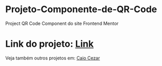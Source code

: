 # Projeto-Componente-de-QR-Code

Project QR Code Component do site Frontend Mentor

# Link do projeto: <a href= 'https://skarzyll.github.io/Projeto-Componente-de-QR-Code/'>Link</a>

Veja também outros projetos em: <a href="https://github.com/Skarzyll" target="_blanck">Caio Cezar</a>
